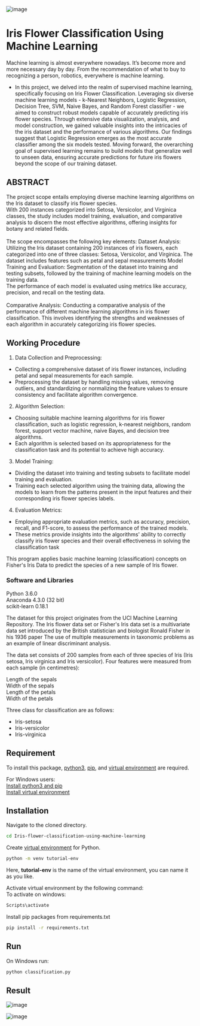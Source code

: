 ![image](https://github.com/abhayku2002/Iris-flower-classification-using-machine-learning/assets/34162485/8aa02cf7-5ad7-4c5a-bc1b-9d52b5cc9989)
# Iris Flower Classification Using Machine Learning <br/>
Machine learning is almost everywhere nowadays. It’s become more and more necessary day by day. From the recommendation of what to buy to recognizing a person, robotics, everywhere is machine learning. 
* In this project, we delved into the realm of supervised machine learning, specifically focusing on Iris Flower Classification. Leveraging six diverse machine learning models - k-Nearest Neighbors, Logistic Regression, Decision Tree, SVM, Naive Bayes, and Random Forest classifier - we aimed to construct robust models capable of accurately predicting iris flower species. Through extensive data visualization, analysis, and model construction, we gained valuable insights into the intricacies of the iris dataset and the performance of various algorithms. Our findings suggest that Logistic Regression emerges as the most accurate classifier among the six models tested. Moving forward, the overarching goal of supervised learning remains to build models that generalize well to unseen data, ensuring accurate predictions for future iris flowers beyond the scope of our training dataset. <br/>



## ABSTRACT <br>
The project scope entails employing diverse machine learning algorithms on the Iris dataset to classify iris flower species. <br/>
With 200 instances categorized into Setosa, Versicolor, and Virginica classes, the study includes model training, evaluation, and comparative analysis to discern the most effective algorithms, offering insights for botany and related fields. <br/> <br/>
The scope encompasses the following key elements: 
Dataset Analysis: Utilizing the Iris dataset containing 200 instances of iris flowers, each categorized into one of three classes: Setosa, Versicolor, and Virginica. The dataset includes features such as petal and sepal measurements
Model Training and Evaluation: Segmentation of the dataset into training and testing subsets, followed by the training of machine learning models on the training data. <br/>
The performance of each model is evaluated using metrics like accuracy, precision, and recall on the testing data.<br/> <br/>
Comparative Analysis: Conducting a comparative analysis of the performance of different machine learning algorithms in iris flower classification. 
This involves identifying the strengths and weaknesses of each algorithm in accurately categorizing iris flower species.<br/>

## Working Procedure <br/>

1.	Data Collection and Preprocessing: <br/>
* Collecting a comprehensive dataset of iris flower instances, including petal and sepal measurements for each sample. 
*	Preprocessing the dataset by handling missing values, removing outliers, and standardizing or normalizing the feature values to ensure consistency and facilitate algorithm convergence.
2.	Algorithm Selection: <br/>
*	Choosing suitable machine learning algorithms for iris flower classification, such as logistic regression, k-nearest neighbors, random forest, support vector machine, naive Bayes, and decision tree algorithms. 
*	Each algorithm is selected based on its appropriateness for the classification task and its potential to achieve high accuracy.
3.	Model Training: <br/>
*	Dividing the dataset into training and testing subsets to facilitate model training and evaluation. 
*	Training each selected algorithm using the training data, allowing the models to learn from the patterns present in the input features and their corresponding iris flower species labels.
4.	Evaluation Metrics: <br/>
*	Employing appropriate evaluation metrics, such as accuracy, precision, recall, and F1-score, to assess the performance of the trained models. 
*	These metrics provide insights into the algorithms' ability to correctly classify iris flower species and their overall effectiveness in solving the classification task

This program applies basic machine learning (classification) concepts on Fisher's Iris Data to predict the species of a new sample of Iris flower.

### Software and Libraries <br/>

Python 3.6.0 <br>
Anaconda 4.3.0 (32 bit) <br>
scikit-learn 0.18.1 <br>

The dataset for this project originates from the UCI Machine Learning Repository. The Iris flower data set or Fisher's Iris data set is a multivariate data set introduced by the British statistician and biologist Ronald Fisher in his 1936 paper The use of multiple measurements in taxonomic problems as an example of linear discriminant analysis.

The data set consists of 200 samples from each of three species of Iris (Iris setosa, Iris virginica and Iris versicolor).
Four features were measured from each sample (in centimetres): <be>

Length of the sepals <br>
Width of the sepals <br>
Length of the petals <br>
Width of the petals <br>

Three class for classification are as follows:</br>

* Iris-setosa <br>
* Iris-versicolor <br>
* Iris-virginica <br>

## Requirement

To install this package, [python3](https://www.python.org/), [pip](https://pypi.org/project/pip/), and [virtual environment](https://docs.python.org/3/library/venv.html) are required. <br>

For Windows users: </br>
[Install python3 and pip](https://phoenixnap.com/kb/how-to-install-python-3-windows)</br>
[Install virtual environment](https://programwithus.com/learn-to-code/Pip-and-virtualenv-on-Windows/) <br>


## Installation

Navigate to the cloned directory.

```bash
cd Iris-flower-classification-using-machine-learning
```

Create [virtual environment](https://docs.python.org/3/tutorial/venv.html) for Python.

```bash
python -m venv tutorial-env
```


Here, **tutorial-env** is the name of the virtual environment, you can name it as you like.

Activate virtual environment by the following command: </br>
To activate on windows:

```bash
Scripts\activate
```


Install pip packages from requirements.txt

```bash
pip install -r requirements.txt
```

## Run

On Windows run:

```bash
python classification.py
```


## Result <br/>
![image](https://github.com/abhayku2002/Iris-flower-classification-using-machine-learning/assets/34162485/766fd743-f54c-4bff-a07f-b5ed62569a39)

![image](https://github.com/abhayku2002/Iris-flower-classification-using-machine-learning/assets/34162485/45f24a90-408d-49f4-bb6f-b4171d875609)

